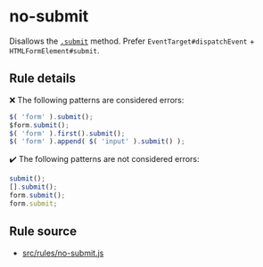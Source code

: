 # no-submit

Disallows the [`.submit`](https://api.jquery.com/submit/) method. Prefer `EventTarget#dispatchEvent` + `HTMLFormElement#submit`.

## Rule details

❌ The following patterns are considered errors:
```js
$( 'form' ).submit();
$form.submit();
$( 'form' ).first().submit();
$( 'form' ).append( $( 'input' ).submit() );
```

✔️ The following patterns are not considered errors:
```js
submit();
[].submit();
form.submit();
form.submit;
```

## Rule source

* [src/rules/no-submit.js](/src/rules/no-submit.js)
